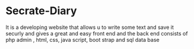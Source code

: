 # Secrate-Diary
It is a developing website that allows u to write some text and save it securly and gives a great and easy front end and the back end consists of php admin , html, css, java script, boot strap and sql data base

